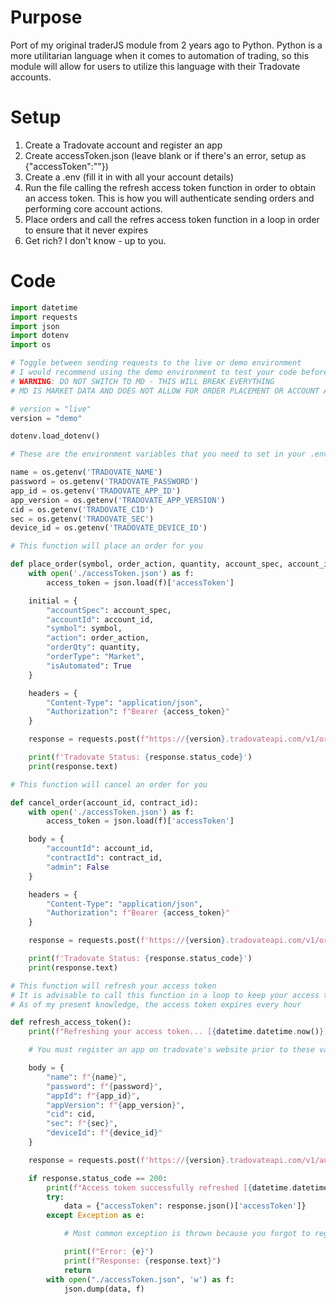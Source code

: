 # Purpose
Port of my original traderJS module from 2 years ago to Python. Python is a more utilitarian language when it comes to automation of trading, so this module will allow for users to utilize this language with their Tradovate accounts.
# Setup
1) Create a Tradovate account and register an app
2) Create accessToken.json (leave blank or if there's an error, setup as {"accessToken":""})
3) Create a .env (fill it in with all your account details)
4) Run the file calling the refresh access token function in order to obtain an access token. This is how you will authenticate sending orders and performing core account actions.
5) Place orders and call the refres access token function in a loop in order to ensure that it never expires
6) Get rich? I don't know - up to you.
# Code
```python
import datetime
import requests
import json
import dotenv
import os

# Toggle between sending requests to the live or demo environment
# I would recommend using the demo environment to test your code before going live
# WARNING: DO NOT SWITCH TO MD - THIS WILL BREAK EVERYTHING
# MD IS MARKET DATA AND DOES NOT ALLOW FOR ORDER PLACEMENT OR ACCOUNT AUTHENTICATION

# version = "live"
version = "demo"

dotenv.load_dotenv()

# These are the environment variables that you need to set in your .env file

name = os.getenv('TRADOVATE_NAME')
password = os.getenv('TRADOVATE_PASSWORD')
app_id = os.getenv('TRADOVATE_APP_ID')
app_version = os.getenv('TRADOVATE_APP_VERSION')
cid = os.getenv('TRADOVATE_CID')
sec = os.getenv('TRADOVATE_SEC')
device_id = os.getenv('TRADOVATE_DEVICE_ID')

# This function will place an order for you

def place_order(symbol, order_action, quantity, account_spec, account_id):
    with open('./accessToken.json') as f:
        access_token = json.load(f)['accessToken']

    initial = {
        "accountSpec": account_spec,
        "accountId": account_id,
        "symbol": symbol,
        "action": order_action,
        "orderQty": quantity,
        "orderType": "Market",
        "isAutomated": True
    }

    headers = {
        "Content-Type": "application/json",
        "Authorization": f"Bearer {access_token}"
    }

    response = requests.post(f"https://{version}.tradovateapi.com/v1/order/placeorder", headers=headers, data=json.dumps(initial))

    print(f'Tradovate Status: {response.status_code}')
    print(response.text)

# This function will cancel an order for you

def cancel_order(account_id, contract_id):
    with open('./accessToken.json') as f:
        access_token = json.load(f)['accessToken']

    body = {
        "accountId": account_id,
        "contractId": contract_id,
        "admin": False
    }

    headers = {
        "Content-Type": "application/json",
        "Authorization": f"Bearer {access_token}"
    }

    response = requests.post(f'https://{version}.tradovateapi.com/v1/order/liquidateposition', headers=headers, data=json.dumps(body))

    print(f'Tradovate Status: {response.status_code}')
    print(response.text)

# This function will refresh your access token
# It is advisable to call this function in a loop to keep your access token fresh
# As of my present knowledge, the access token expires every hour

def refresh_access_token():
    print(f"Refreshing your access token... [{datetime.datetime.now()}]")

    # You must register an app on tradovate's website prior to these variables working properly

    body = {
        "name": f"{name}",
        "password": f"{password}",
        "appId": f"{app_id}",
        "appVersion": f"{app_version}",
        "cid": cid,
        "sec": f"{sec}",
        "deviceId": f"{device_id}"
    }

    response = requests.post(f'https://{version}.tradovateapi.com/v1/auth/accesstokenrequest', json=body)

    if response.status_code == 200:
        print(f"Access token successfully refreshed [{datetime.datetime.now().isoformat()}]")
        try:
            data = {"accessToken": response.json()['accessToken']}
        except Exception as e:

            # Most common exception is thrown because you forgot to register your app properly

            print(f"Error: {e}")
            print(f"Response: {response.text}")
            return
        with open("./accessToken.json", 'w') as f:
            json.dump(data, f)
```
